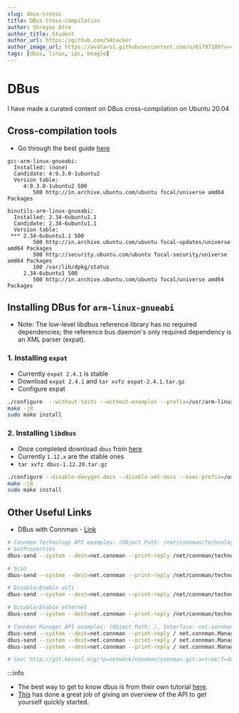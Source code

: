 ```yaml
---
slug: dbus-crossc
title: DBus Cross-compilation
author: Shreyas Atre
author_title: Student
author_url: https://github.com/SAtacker
author_image_url: https://avatars1.githubusercontent.com/u/61797109?v=4
tags: [dbus, linux, ipc, beagle]
---
```


# DBus

I have made a curated content on DBus cross-compilation on Ubuntu 20.04

<!-- truncate -->

## Cross-compilation tools

* Go through the best guide [here](https://www.reddit.com/r/BeagleBone/comments/du4lwb/guide_cross_compiling_for_the_beaglebone_black_on/)

```
gcc-arm-linux-gnueabi:
  Installed: (none)
  Candidate: 4:9.3.0-1ubuntu2
  Version table:
     4:9.3.0-1ubuntu2 500
        500 http://in.archive.ubuntu.com/ubuntu focal/universe amd64 Packages

binutils-arm-linux-gnueabi:
  Installed: 2.34-6ubuntu1.1
  Candidate: 2.34-6ubuntu1.1
  Version table:
 *** 2.34-6ubuntu1.1 500
        500 http://in.archive.ubuntu.com/ubuntu focal-updates/universe amd64 Packages
        500 http://security.ubuntu.com/ubuntu focal-security/universe amd64 Packages
        100 /var/lib/dpkg/status
     2.34-6ubuntu1 500
        500 http://in.archive.ubuntu.com/ubuntu focal/universe amd64 Packages

```


## Installing DBus for `arm-linux-gnueabi`

* Note: The low-level libdbus reference library has no required dependencies; the reference bus daemon's only required dependency is an XML parser (expat).

### 1. Installing `expat`

* Currently `expat 2.4.1` is stable
* Download `expat 2.4.1` and `tar xvfz expat-2.4.1.tar.gz`
* Configure expat

```sh
./configure  --without-tests --without-examples --prefix=/usr/arm-linux-gnueabi/ --host=arm-linux-gnueabi CC=/usr/bin/arm-linux-gnueabi-gcc-8 CXX=/usr/bin/arm-linux-gnueabi-g++-8
make -j8
sudo make install
```

### 2. Installing `libdbus`

* Once completed download `dbus` from [here](https://dbus.freedesktop.org/releases/dbus/)
* Currently `1.12.x` are the stable ones
* `tar xvfz dbus-1.12.20.tar.gz`

```sh
./configure --disable-doxygen-docs --disable-xml-docs --exec-prefix=/usr/arm-linux-gnueabi --host=arm-linux-gnueabi CC=/usr/bin/arm-linux-gnueabi-gcc-8 CXX=/usr/bin/arm-linux-gnueabi-g++-8 CFLAGS=-I/usr/arm-linux-gnueabi/include LDFLAGS=-L/usr/arm-linux-gnueabi/lib/ LIBS=-lexpat
make -j8
sudo make install
```

## Other Useful Links

* DBus with Connman - [Link](https://gist.github.com/tranthamp/2721326)

<!-- GIST -->

```sh
# Connman Technology API examples: (Object Path: /net/connman/technology/<wifi/ethernet>, Interface: net.connman.Technology)
# GetProperties
dbus-send --system --dest=net.connman --print-reply /net/connman/technology/wifi net.connman.Technology.GetProperties

# Scan
dbus-send --system --dest=net.connman --print-reply /net/connman/technology/wifi net.connman.Technology.Scan

# Disable/Enable wifi
dbus-send --system --dest=net.connman --print-reply /net/connman/technology/wifi net.connman.Technology.SetProperty string:Powered variant:boolean:true

# Disable/Enable ethernet
dbus-send --system --dest=net.connman --print-reply /net/connman/technology/ethernet net.connman.Technology.SetProperty string:Powered variant:boolean:true

# Connman Manager API examples: (Object Path: /, Interface: net.connman.Manager)
dbus-send --system --dest=net.connman --print-reply / net.connman.Manager.GetProperties
dbus-send --system --dest=net.connman --print-reply / net.connman.Manager.GetTechnologies
dbus-send --system --dest=net.connman --print-reply / net.connman.Manager.GetServices

# See: http://git.kernel.org/?p=network/connman/connman.git;a=tree;f=doc;hb=HEAD
```

<!-- /GIST -->

:::info
* The best way to get to know dbus is from their own tutorial [here](https://dbus.freedesktop.org/doc/dbus-tutorial.html).
* [This](https://github.com/makercrew/dbus-sample) has done a great job of giving an overview of the API to get yourself quickly started.